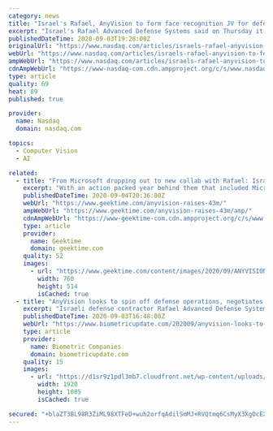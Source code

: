 ```yaml
---
category: news
title: "Israel's Rafael, AnyVision to form face recognition JV for defence"
excerpt: "Israel's Rafael Advanced Defense Systems said on Thursday it planned to establish a joint venture with startup AnyVision to apply facial recognition technologies to military systems, while AnyVision raised $43 million in a private funding round."
publishedDateTime: 2020-09-03T19:28:00Z
originalUrl: "https://www.nasdaq.com/articles/israels-rafael-anyvision-to-form-face-recognition-jv-for-defence-2020-09-03"
webUrl: "https://www.nasdaq.com/articles/israels-rafael-anyvision-to-form-face-recognition-jv-for-defence-2020-09-03"
ampWebUrl: "https://www.nasdaq.com/articles/israels-rafael-anyvision-to-form-face-recognition-jv-for-defence-2020-09-03?amp"
cdnAmpWebUrl: "https://www-nasdaq-com.cdn.ampproject.org/c/s/www.nasdaq.com/articles/israels-rafael-anyvision-to-form-face-recognition-jv-for-defence-2020-09-03?amp"
type: article
quality: 69
heat: 89
published: true

provider:
  name: Nasdaq
  domain: nasdaq.com

topics:
  - Computer Vision
  - AI

related:
  - title: "From Microsoft dropping out to new collab with Rafael: Israeli AnyVision raises $43M"
    excerpt: "With an action packed year behind them that included Microsoft backing out and a new partnership with Rafael Technologies, Israeli startup AnyVision scores funding to dominate the world of facial"
    publishedDateTime: 2020-09-04T20:36:00Z
    webUrl: "https://www.geektime.com/anyvision-raises-43m/"
    ampWebUrl: "https://www.geektime.com/anyvision-raises-43m/amp/"
    cdnAmpWebUrl: "https://www-geektime-com.cdn.ampproject.org/c/s/www.geektime.com/anyvision-raises-43m/amp/"
    type: article
    provider:
      name: Geektime
      domain: geektime.com
    quality: 52
    images:
      - url: "https://www.geektime.com/content/images/2020/09/ANYVISION-1599206759.jpg"
        width: 760
        height: 514
        isCached: true
  - title: "AnyVision looks to spin off defense operations, negotiates face biometrics JV with Rafael"
    excerpt: "Israeli defense contractor Rafael Advanced Defense Systems is in advanced negotiations to purchase ownership interest in AnyVision’s defense-oriented operations, Ctech by Calcalist writes. Rafael"
    publishedDateTime: 2020-09-03T16:48:00Z
    webUrl: "https://www.biometricupdate.com/202009/anyvision-looks-to-spin-off-defense-operations-negotiates-face-biometrics-jv-with-rafael"
    type: article
    provider:
      name: Biometric Companies
      domain: biometricupdate.com
    quality: 15
    images:
      - url: "https://d1sr9z1pdl3mb7.cloudfront.net/wp-content/uploads/2020/04/10124235/facial-recognition-crowds.jpg"
        width: 1920
        height: 1005
        isCached: true

secured: "+blaZT3BL98R3ZiML98XTFeD+wuh2orfqAdilSmMJ+RVQtmq6CsMyX3XgOcEX5AmQ98ZqZtyK35hnM96qAhk4I7p41O2mjQpRD83T/v4HWjTvggMl3IowlefomF8yUnJtFNKAUK1QxStpTfe13ML+0F/N8oP7Nmq/f+rqDZxC1cDTaoEZmfqOH/7/xIsac9Q6cqkGqOFTH0CnuewH3uGODcgGRwOk/rj/2c4Lxqg7AWAe5/u90reh/8Zs745JlnEn7knFmPUrLlKIsBlm4K1BQlaPCFLWMtLDOGTgPiklbrSZVv8AKeipTk3poCVfY61crhcajFlDJRVdZY8AIH/+akAvOJQ9q24TDfKM0sT+RQ=;0rENTfUyC5bT4eDNPvzd5g=="
---
```


